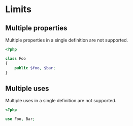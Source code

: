 
# Limits

## Multiple properties

Multiple properties in a single definition are not supported.

```php
<?php

class Foo
{
    public $foo, $bar;
}
```

## Multiple uses

Multiple uses in a single definition are not supported.

```php
<?php

use Foo, Bar;
```
